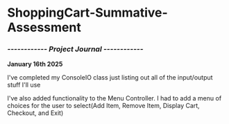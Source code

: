 # ShoppingCart-Summative-Assessment

<h3><i> ------------ Project Journal ------------</i></h3>

<p><b>January 16th 2025</b>

I've completed my ConsoleIO class just listing out all of the input/output stuff I'll use

I've also added functionality to the Menu Controller. I had to add a menu of choices for the user to select(Add Item, Remove Item, Display Cart, Checkout, and Exit)
</p>